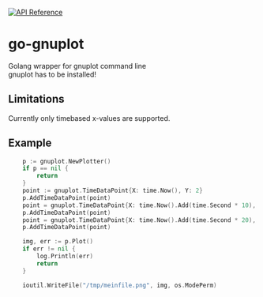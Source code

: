 [![API Reference](http://img.shields.io/badge/api-reference-blue.svg)](https://godoc.org/github.com/chrikoch/go-gnuplot)

# go-gnuplot
Golang wrapper for gnuplot command line <br>
gnuplot has to be installed!

Limitations
-----------
Currently only timebased x-values are supported.

Example
-------

```go
	p := gnuplot.NewPlotter()
	if p == nil {
		return
	}
	point := gnuplot.TimeDataPoint{X: time.Now(), Y: 2}
	p.AddTimeDataPoint(point)
	point = gnuplot.TimeDataPoint{X: time.Now().Add(time.Second * 10), Y: 3}
	p.AddTimeDataPoint(point)
	point = gnuplot.TimeDataPoint{X: time.Now().Add(time.Second * 20), Y: 2}
	p.AddTimeDataPoint(point)

	img, err := p.Plot()
	if err != nil {
		log.Println(err)
		return
	}

	ioutil.WriteFile("/tmp/meinfile.png", img, os.ModePerm)

```

